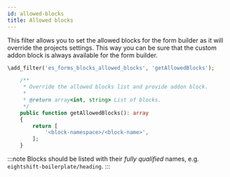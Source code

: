 ```yaml
---
id: allowed-blocks
title: Allowed blocks
---
```


This filter allows you to set the allowed blocks for the form builder as it will override the projects settings. This way you can be sure that the custom addon block is always available for the form builder.

```php
\add_filter('es_forms_blocks_allowed_blocks', 'getAllowedBlocks');

	/**
	 * Override the allowed blocks list and provide addon block.
	 *
	 * @return array<int, string> List of blocks.
	 */
	public function getAllowedBlocks(): array
	{
		return [
			'<block-namespace>/<block-name>',
		];
	}
```

:::note
Blocks should be listed with their _fully qualified_ names, e.g. `eightshift-boilerplate/heading`.
:::
